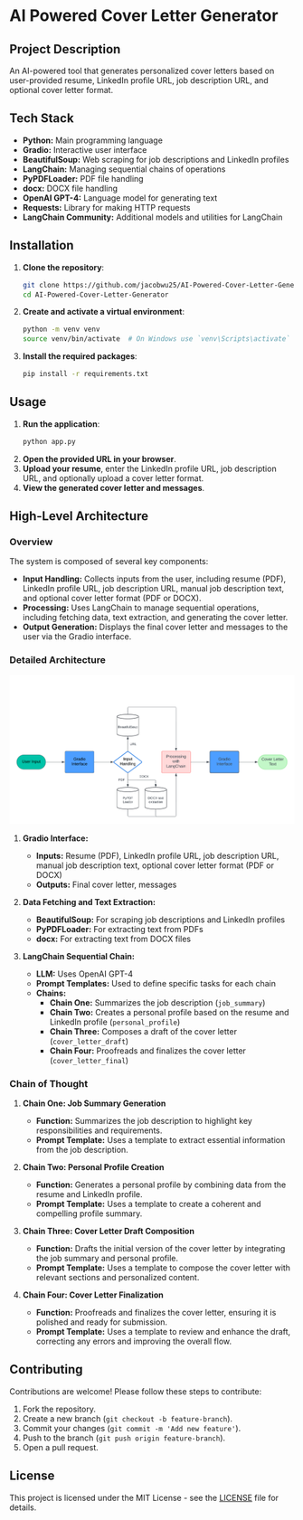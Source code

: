 # AI Powered Cover Letter Generator

## Project Description
An AI-powered tool that generates personalized cover letters based on user-provided resume, LinkedIn profile URL, job description URL, and optional cover letter format.

## Tech Stack
- **Python:** Main programming language
- **Gradio:** Interactive user interface
- **BeautifulSoup:** Web scraping for job descriptions and LinkedIn profiles
- **LangChain:** Managing sequential chains of operations
- **PyPDFLoader:** PDF file handling
- **docx:** DOCX file handling
- **OpenAI GPT-4:** Language model for generating text
- **Requests:** Library for making HTTP requests
- **LangChain Community:** Additional models and utilities for LangChain

## Installation
1. **Clone the repository**:
    ```sh
    git clone https://github.com/jacobwu25/AI-Powered-Cover-Letter-Generator.git
    cd AI-Powered-Cover-Letter-Generator
    ```
2. **Create and activate a virtual environment**:
    ```sh
    python -m venv venv
    source venv/bin/activate  # On Windows use `venv\Scripts\activate`
    ```
3. **Install the required packages**:
    ```sh
    pip install -r requirements.txt
    ```

## Usage
1. **Run the application**:
    ```sh
    python app.py
    ```
2. **Open the provided URL in your browser**.
3. **Upload your resume**, enter the LinkedIn profile URL, job description URL, and optionally upload a cover letter format.
4. **View the generated cover letter and messages**.

## High-Level Architecture

### Overview
The system is composed of several key components:
- **Input Handling:** Collects inputs from the user, including resume (PDF), LinkedIn profile URL, job description URL, manual job description text, and optional cover letter format (PDF or DOCX).
- **Processing:** Uses LangChain to manage sequential operations, including fetching data, text extraction, and generating the cover letter.
- **Output Generation:** Displays the final cover letter and messages to the user via the Gradio interface.

### Detailed Architecture

![Architecture Diagram](images/architecture-diagram.png)

1. **Gradio Interface:**
   - **Inputs:** Resume (PDF), LinkedIn profile URL, job description URL, manual job description text, optional cover letter format (PDF or DOCX)
   - **Outputs:** Final cover letter, messages

2. **Data Fetching and Text Extraction:**
   - **BeautifulSoup:** For scraping job descriptions and LinkedIn profiles
   - **PyPDFLoader:** For extracting text from PDFs
   - **docx:** For extracting text from DOCX files

3. **LangChain Sequential Chain:**
   - **LLM:** Uses OpenAI GPT-4
   - **Prompt Templates:** Used to define specific tasks for each chain
   - **Chains:**
     - **Chain One:** Summarizes the job description (`job_summary`)
     - **Chain Two:** Creates a personal profile based on the resume and LinkedIn profile (`personal_profile`)
     - **Chain Three:** Composes a draft of the cover letter (`cover_letter_draft`)
     - **Chain Four:** Proofreads and finalizes the cover letter (`cover_letter_final`)

### Chain of Thought
1. **Chain One: Job Summary Generation**
   - **Function:** Summarizes the job description to highlight key responsibilities and requirements.
   - **Prompt Template:** Uses a template to extract essential information from the job description.

2. **Chain Two: Personal Profile Creation**
   - **Function:** Generates a personal profile by combining data from the resume and LinkedIn profile.
   - **Prompt Template:** Uses a template to create a coherent and compelling profile summary.

3. **Chain Three: Cover Letter Draft Composition**
   - **Function:** Drafts the initial version of the cover letter by integrating the job summary and personal profile.
   - **Prompt Template:** Uses a template to compose the cover letter with relevant sections and personalized content.

4. **Chain Four: Cover Letter Finalization**
   - **Function:** Proofreads and finalizes the cover letter, ensuring it is polished and ready for submission.
   - **Prompt Template:** Uses a template to review and enhance the draft, correcting any errors and improving the overall flow.

## Contributing
Contributions are welcome! Please follow these steps to contribute:
1. Fork the repository.
2. Create a new branch (`git checkout -b feature-branch`).
3. Commit your changes (`git commit -m 'Add new feature'`).
4. Push to the branch (`git push origin feature-branch`).
5. Open a pull request.

## License
This project is licensed under the MIT License - see the [LICENSE](LICENSE) file for details.

